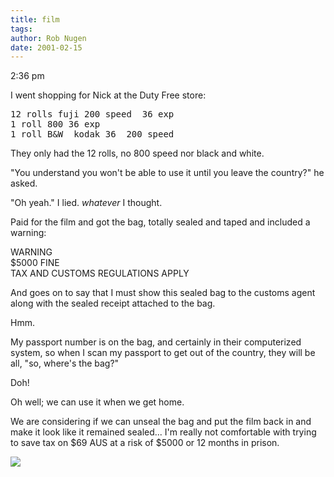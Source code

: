 ```yaml
---
title: film
tags: 
author: Rob Nugen
date: 2001-02-15
---
```


<p class=date>2:36 pm</p>

<p>I went shopping for Nick at the Duty Free
store:</p>

<pre>
12 rolls fuji 200 speed  36 exp
1 roll 800 36 exp
1 roll B&W  kodak 36  200 speed
</pre>

<p>They only had the 12 rolls, no 800 speed nor black
and white.</p>

<p>"You understand you won't be able to use it until
you leave the country?" he asked.</p>

<p>"Oh yeah."  I lied.  <em>whatever</em> I
thought.</p>

<p>Paid for the film and got the bag, totally sealed
and taped and included a warning:</p>

<p>WARNING
<br>$5000 FINE
<br>TAX AND CUSTOMS REGULATIONS APPLY</p>

<p>And goes on to say that I must show this sealed bag
to the customs agent along with the sealed receipt
attached to the bag.</p>

<p>Hmm.</p>

<p>My passport number is on the bag, and certainly in
their computerized system, so when I scan my passport
to get out of the country, they will be all, "so,
where's the bag?"</p>

<p>Doh!</p>

<p>Oh well; we can use it when we get home.</p>

<p>We are considering if we can unseal the bag and put
the film back in and make it look like it remained
sealed...  I'm really not comfortable with trying to
save tax on $69 AUS at a risk of $5000 or 12 months in
prison.</p>

<p><img src="/images/rob/wL-ROB.gif"/></p>

